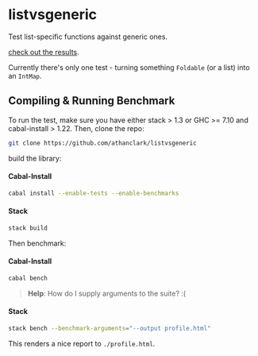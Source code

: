 listvsgeneric
=============

Test list-specific functions against generic ones.

[check out the results](https://htmlpreview.github.io/?https://github.com/athanclark/listvsgeneric/blob/master/profile.html).

Currently there's only one test - turning something `Foldable` (or a list) into
an `IntMap`.

## Compiling & Running Benchmark

To run the test, make sure you have either stack > 1.3 or GHC >= 7.10 and cabal-install > 1.22.
Then, clone the repo:

```bash
git clone https://github.com/athanclark/listvsgeneric
```

build the library:

#### Cabal-Install

```bash
cabal install --enable-tests --enable-benchmarks
```

#### Stack

```bash
stack build
```

Then benchmark:

#### Cabal-Install

```bash
cabal bench
```

> __Help__: How do I supply arguments to the suite? :(

#### Stack

```bash
stack bench --benchmark-arguments="--output profile.html"
```

This renders a nice report to `./profile.html`.
